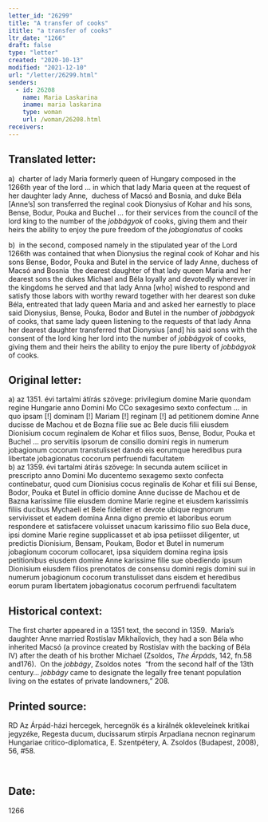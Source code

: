 ```yaml
---
letter_id: "26299"
title: "A transfer of cooks"
ititle: "a transfer of cooks"
ltr_date: "1266"
draft: false
type: "letter"
created: "2020-10-13"
modified: "2021-12-10"
url: "/letter/26299.html"
senders:
  - id: 26208
    name: Maria Laskarina
    iname: maria laskarina
    type: woman
    url: /woman/26208.html
receivers:
---
```

<h2> Translated letter:</h2><p>a)&nbsp; charter of lady Maria formerly queen of Hungary composed in the 1266th year of the lord … in which that lady Maria queen at the request of her daughter lady Anne, &nbsp;duchess of Macsó and Bosnia, and duke Béla [Anne’s] son transferred the reginal cook Dionysius of Kohar and his sons, Bense, Bodur, Pouka and Buchel … for their services from the council of the lord king to the number of the <i>jobbágyok</i> of cooks, giving them and their heirs the ability to enjoy the pure freedom of the <i>jobagionatus</i> of cooks</p><p>b)&nbsp; in the second, composed namely in the stipulated year of the Lord 1266th was contained that when Dionysius the reginal cook of Kohar and his sons Bense, Bodor, Pouka and Butel in the service of lady Anne, duchess of Macsó and Bosnia&nbsp; the dearest daughter of that lady queen Maria and her dearest sons the dukes Michael and Béla loyally and devotedly wherever in the kingdoms he served and that lady Anna [who] wished to respond and satisfy those labors with worthy reward together with her dearest son duke Béla, entreated that lady queen Maria and and asked her earnestly to place said Dionysius, Bense, Pouka, Bodor and Butel in the number of <i>jobbágyok </i>of cooks, that same lady queen listening to the requests of that lady Anna her dearest daughter transferred that Dionysius [and] his said sons with the consent of the lord king her lord into the number of <i>jobbágyok </i>of cooks, giving them and their heirs the ability to enjoy the pure liberty of <i>jobbágyok </i>of cooks.</p><h2 class="mt-4"> Original letter:</h2><p><span>a) az 1351. évi tartalmi átírás szövege: privilegium domine Marie quondam regine Hungarie anno Domini Mo CCo sexagesimo sexto confectum ... in quo ipsam [!] dominam [!] Mariam [!] reginam [!] ad petitionem domine Anne ducisse de Machou et de Bozna filie sue ac Bele ducis filii eiusdem Dionisium cocum reginalem de Kohar et filios suos, Bense, Bodur, Pouka et Buchel ... pro servitiis ipsorum de consilio domini regis in numerum jobagionum cocorum transtulisset dando eis eorumque heredibus pura libertate jobagionatus cocorum perfruendi facultatem<br></span>b) az 1359. évi tartalmi átírás szövege: In secunda autem scilicet in prescripto anno Domini Mo ducentemo sexagemo sexto confecta continebatur, quod cum Dionisius cocus reginalis de Kohar et filii sui Bense, Bodor, Pouka et Butel in officio domine Anne ducisse de Machou et de Bazna karissime filie eiusdem domine Marie regine et eiusdem karissimis filiis ducibus Mychaeli et Bele fideliter et devote ubique regnorum servivisset et eadem domina Anna digno premio et laboribus eorum respondere et satisfacere voluisset unacum karissimo filio suo Bela duce, ipsi domine Marie regine supplicasset et ab ipsa petiisset diligenter, ut predictis Dionisium, Bensam, Poukam, Bodor et Butel in numerum jobagionum cocorum collocaret, ipsa siquidem domina regina ipsis petitionibus eiusdem domine Anne karissime filie sue obediendo ipsum Dionisium eiusdem filios prenotatos de consensu domini regis domini sui in numerum jobagionum cocorum transtulisset dans eisdem et heredibus eorum puram libertatem jobagionatus cocorum perfruendi facultatem&nbsp;</p><h2 class="mt-4"> Historical context:</h2><p>The first charter appeared in a 1351 text, the second in 1359.&nbsp;&nbsp;Maria’s daughter Anne married Rostislav Mikhailovich, they had a son Béla who inherited Macsó (a province created by Rostislav with the backing of Béla IV) after the death of his brother Michael (Zsoldos, <em>The&nbsp;Árpáds</em>, 142, fn.58 and176).&nbsp; On the&nbsp;<em>jobbágy</em>, Zsoldos notes&nbsp;&nbsp;“from the second half of the 13th century…<em> jobbágy</em> came to designate the legally free tenant population living on the estates of private landowners,” 208.</p><h2 class="mt-4"> Printed source:</h2><p>RD Az Árpád-házi hercegek, hercegnök és a királnék okleveleinek kritikai jegyzéke, Regesta ducum, ducissarum stirpis Arpadiana necnon reginarum Hungariae critico-diplomatica, E. Szentpétery, A. Zsoldos (Budapest, 2008), 56, #58.</p><p>&nbsp;</p><h2 class="mt-4"> Date:</h2>1266